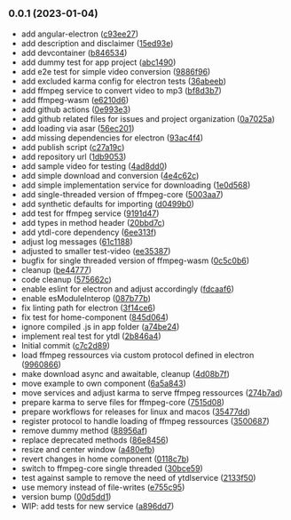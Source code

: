 ## <small>0.0.1 (2023-01-04)</small>

* add angular-electron ([c93ee27](https://github.com/kadrim/Songpile/commit/c93ee27))
* add description and disclaimer ([15ed93e](https://github.com/kadrim/Songpile/commit/15ed93e))
* add devcontainer ([b846534](https://github.com/kadrim/Songpile/commit/b846534))
* add dummy test for app project ([abc1490](https://github.com/kadrim/Songpile/commit/abc1490))
* add e2e test for simple video conversion ([9886f96](https://github.com/kadrim/Songpile/commit/9886f96))
* add excluded karma config for electron tests ([36abeeb](https://github.com/kadrim/Songpile/commit/36abeeb))
* add ffmpeg service to convert video to mp3 ([bf8d3b7](https://github.com/kadrim/Songpile/commit/bf8d3b7))
* add ffmpeg-wasm ([e6210d6](https://github.com/kadrim/Songpile/commit/e6210d6))
* add github actions ([0e993e3](https://github.com/kadrim/Songpile/commit/0e993e3))
* add github related files for issues and project organization ([0a7025a](https://github.com/kadrim/Songpile/commit/0a7025a))
* add loading via asar ([56ec201](https://github.com/kadrim/Songpile/commit/56ec201))
* add missing dependencies for electron ([93ac4f4](https://github.com/kadrim/Songpile/commit/93ac4f4))
* add publish script ([c27a19c](https://github.com/kadrim/Songpile/commit/c27a19c))
* add repository url ([1db9053](https://github.com/kadrim/Songpile/commit/1db9053))
* add sample video for testing ([4ad8dd0](https://github.com/kadrim/Songpile/commit/4ad8dd0))
* add simple download and conversion ([4e4c62c](https://github.com/kadrim/Songpile/commit/4e4c62c))
* add simple implementation service for downloading ([1e0d568](https://github.com/kadrim/Songpile/commit/1e0d568))
* add single-threaded version of ffmpeg-core ([5003aa7](https://github.com/kadrim/Songpile/commit/5003aa7))
* add synthetic defaults for importing ([d0499b0](https://github.com/kadrim/Songpile/commit/d0499b0))
* add test for ffmpeg service ([9191d47](https://github.com/kadrim/Songpile/commit/9191d47))
* add types in method header ([20bbd7c](https://github.com/kadrim/Songpile/commit/20bbd7c))
* add ytdl-core dependency ([6ee313f](https://github.com/kadrim/Songpile/commit/6ee313f))
* adjust log messages ([61c1188](https://github.com/kadrim/Songpile/commit/61c1188))
* adjusted to smaller test-video ([ee35387](https://github.com/kadrim/Songpile/commit/ee35387))
* bugfix for single threaded version of ffmpeg-wasm ([0c5c0b6](https://github.com/kadrim/Songpile/commit/0c5c0b6))
* cleanup ([be44777](https://github.com/kadrim/Songpile/commit/be44777))
* code cleanup ([575662c](https://github.com/kadrim/Songpile/commit/575662c))
* enable eslint for electron and adjust accordingly ([fdcaaf6](https://github.com/kadrim/Songpile/commit/fdcaaf6))
* enable esModuleInterop ([087b77b](https://github.com/kadrim/Songpile/commit/087b77b))
* fix linting path for electron ([3f14ce6](https://github.com/kadrim/Songpile/commit/3f14ce6))
* fix test for home-component ([845d064](https://github.com/kadrim/Songpile/commit/845d064))
* ignore compiled .js in app folder ([a74be24](https://github.com/kadrim/Songpile/commit/a74be24))
* implement real test for ytdl ([2b846a4](https://github.com/kadrim/Songpile/commit/2b846a4))
* Initial commit ([c7c2d89](https://github.com/kadrim/Songpile/commit/c7c2d89))
* load ffmpeg ressources via custom protocol defined in electron ([9960866](https://github.com/kadrim/Songpile/commit/9960866))
* make download async and awaitable, cleanup ([4d08b7f](https://github.com/kadrim/Songpile/commit/4d08b7f))
* move example to own component ([6a5a843](https://github.com/kadrim/Songpile/commit/6a5a843))
* move services and adjust karma to serve ffmpeg ressources ([274b7ad](https://github.com/kadrim/Songpile/commit/274b7ad))
* prepare karma to serve files for ffmpeg-core ([7515d08](https://github.com/kadrim/Songpile/commit/7515d08))
* prepare workflows for releases for linux and macos ([35477dd](https://github.com/kadrim/Songpile/commit/35477dd))
* register protocol to handle loading of ffmpeg ressources ([3500687](https://github.com/kadrim/Songpile/commit/3500687))
* remove dummy method ([88956af](https://github.com/kadrim/Songpile/commit/88956af))
* replace deprecated methods ([86e8456](https://github.com/kadrim/Songpile/commit/86e8456))
* resize and center window ([a480efb](https://github.com/kadrim/Songpile/commit/a480efb))
* revert changes in home component ([0118c7b](https://github.com/kadrim/Songpile/commit/0118c7b))
* switch to ffmpeg-core single threaded ([30bce59](https://github.com/kadrim/Songpile/commit/30bce59))
* test against sample to remove the need of ytdlservice ([2133f50](https://github.com/kadrim/Songpile/commit/2133f50))
* use memory instead of file-writes ([e755c95](https://github.com/kadrim/Songpile/commit/e755c95))
* version bump ([00d5dd1](https://github.com/kadrim/Songpile/commit/00d5dd1))
* WIP: add tests for new service ([a896dd7](https://github.com/kadrim/Songpile/commit/a896dd7))



